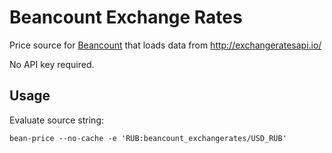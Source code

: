 # Beancount Exchange Rates

Price source for [Beancount](http://furius.ca/beancount/) that loads data from http://exchangeratesapi.io/

No API key required.

## Usage

Evaluate source string:

```
bean-price --no-cache -e 'RUB:beancount_exchangerates/USD_RUB'
```

